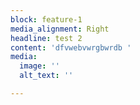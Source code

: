 ```yaml
---
block: feature-1
media_alignment: Right
headline: test 2
content: 'dfvwebvwrgbwrdb '
media:
  image: ''
  alt_text: ''

---
```

